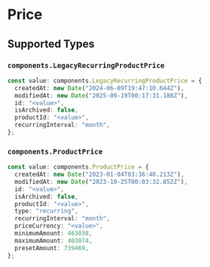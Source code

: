 # Price


## Supported Types

### `components.LegacyRecurringProductPrice`

```typescript
const value: components.LegacyRecurringProductPrice = {
  createdAt: new Date("2024-06-09T19:47:10.644Z"),
  modifiedAt: new Date("2025-09-19T00:17:31.188Z"),
  id: "<value>",
  isArchived: false,
  productId: "<value>",
  recurringInterval: "month",
};
```

### `components.ProductPrice`

```typescript
const value: components.ProductPrice = {
  createdAt: new Date("2023-01-04T03:36:40.213Z"),
  modifiedAt: new Date("2023-10-25T00:03:32.852Z"),
  id: "<value>",
  isArchived: false,
  productId: "<value>",
  type: "recurring",
  recurringInterval: "month",
  priceCurrency: "<value>",
  minimumAmount: 463038,
  maximumAmount: 403074,
  presetAmount: 739469,
};
```


